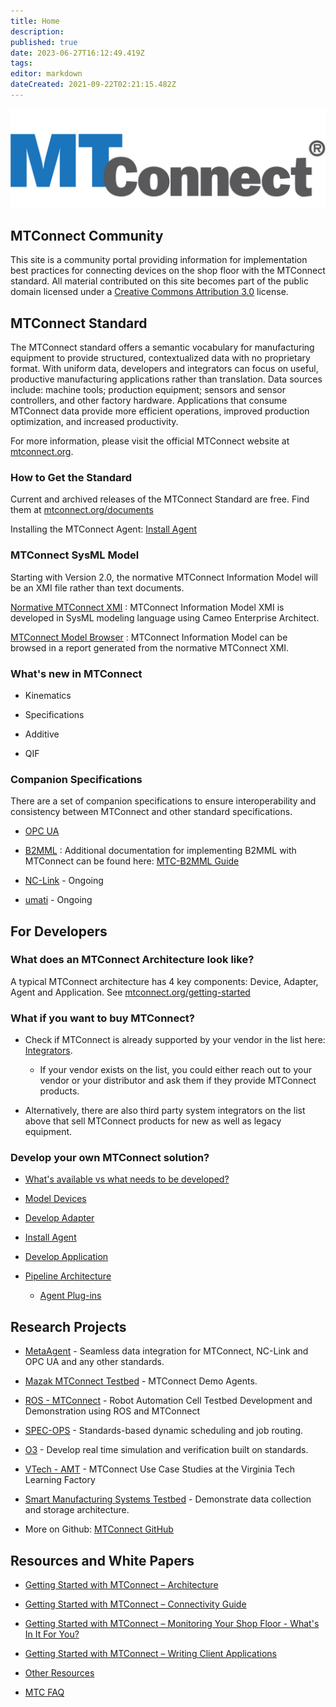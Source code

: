 ```yaml
---
title: Home
description: 
published: true
date: 2023-06-27T16:12:49.419Z
tags: 
editor: markdown
dateCreated: 2021-09-22T02:21:15.482Z
---
```


![MTConnect_MBDG_R.jpg](/images/MTConnect_MBDG_R.jpg)

## MTConnect Community

This site is a community portal providing information for implementation best practices for connecting devices on the shop floor with the MTConnect standard. All material contributed on this site becomes part of the public domain licensed under a [Creative Commons Attribution 3.0](http://creativecommons.org/licenses/by/3.0/) license.

## MTConnect Standard

The MTConnect standard offers a semantic vocabulary for manufacturing equipment to provide structured, contextualized data with no proprietary format. With uniform data, developers and integrators can focus on useful, productive manufacturing applications rather than translation. Data sources include: machine tools; production equipment; sensors and sensor controllers, and other factory hardware. Applications that consume MTConnect data provide more efficient operations, improved production optimization, and increased productivity.

For more information, please visit the official MTConnect website at [mtconnect.org](https://www.mtconnect.org/).

### How to Get the Standard

Current and archived releases of the MTConnect Standard are free. Find them at [mtconnect.org/documents](https://www.mtconnect.org/documents)

Installing the MTConnect Agent: [Install Agent](/C++_Agent "Install Agent")

### MTConnect SysML Model

Starting with Version 2.0, the normative MTConnect Information Model will be an XMI file rather than text documents.

[Normative MTConnect XMI](https://model.mtconnect.org/MTConnectSysMLModel.xml) : MTConnect Information Model XMI is developed in SysML modeling language using Cameo Enterprise Architect.

[MTConnect Model Browser](https://model.mtconnect.org/) : MTConnect Information Model can be browsed in a report generated from the normative MTConnect XMI.

### What's new in MTConnect

- Kinematics

- Specifications

- Additive

- QIF

### Companion Specifications

There are a set of companion specifications to ensure interoperability and consistency between MTConnect and other standard specifications.

- [OPC UA](https://www.mtconnect.org/opc-ua-companion-specification/)

- [B2MML](https://www.mtconnect.org/b2mml-companion-specification/) : Additional documentation for implementing B2MML with MTConnect can be found here: [MTC-B2MML Guide](/B2MML "wikilink")

- [NC-Link](https://www.mtconnect.org/nclink-companion-specification/) - Ongoing

- [umati](https://www.mtconnect.org/umati) - Ongoing

## For Developers

### What does an MTConnect Architecture look like?

A typical MTConnect architecture has 4 key components: Device, Adapter, Agent and Application. See [mtconnect.org/getting-started](https://www.mtconnect.org/getting-started)

### What if you want to buy MTConnect?

- Check if MTConnect is already supported by your vendor in the list here: [Integrators](https://www.mtconnect.org/step-4-integrators).

  - If your vendor exists on the list, you could either reach out to your vendor or your distributor and ask them if they provide MTConnect products.

- Alternatively, there are also third party system integrators on the list above that sell MTConnect products for new as well as legacy equipment.

### Develop your own MTConnect solution?

- [What's available vs what needs to be developed?](/MTConnect_Development "wikilink")

- [Model Devices](/MTConnect_Device_File "wikilink")

- [Develop Adapter](/MTConnect_Adapter "wikilink")

- [Install Agent](/C++_Agent "wikilink")

- [Develop Application](/Application "wikilink")

- [Pipeline Architecture](/Pipeline_Architecture "wikilink")

  - [Agent Plug-ins](/Agent-Plugins "wikilink")

## Research Projects

- [MetaAgent](/MetaAgent "wikilink") - Seamless data integration for MTConnect, NC-Link and OPC UA and any other standards.

- [Mazak MTConnect Testbed](http://mtconnect.mazakcorp.com/) - MTConnect Demo Agents.

- [ROS - MTConnect](/ROS_-_MTConnect "wikilink") - Robot Automation Cell Testbed Development and Demonstration using ROS and MTConnect

- [SPEC-OPS](/Spec_-_Ops "wikilink") - Standards-based dynamic scheduling and job routing.

- [O3](/O3 "wikilink") - Develop real time simulation and verification built on standards.

- [VTech - AMT](/VTech_-_AMT "wikilink") - MTConnect Use Case Studies at the Virginia Tech Learning Factory

- [Smart Manufacturing Systems Testbed](https://www.nist.gov/laboratories/tools-instruments/smart-manufacturing-systems-sms-test-bed) - Demonstrate data collection and storage architecture.

- More on Github: [MTConnect GitHub](https://github.com/mtconnect)

## Resources and White Papers

- [Getting Started with MTConnect – Architecture](/Getting_Started_with_MTConnect_–_Architecture "wikilink")  

- [Getting Started with MTConnect – Connectivity Guide](/Getting_Started_with_MTConnect_–_Connectivity_Guide "wikilink")

- [Getting Started with MTConnect – Monitoring Your Shop Floor - What's In It For You?](/Getting_Started_with_MTConnect_-_Monitoring_Your_Shop_Floor_-_What's_In_It_For_You "wikilink")

- [Getting Started with MTConnect – Writing Client Applications](/Getting_Started_with_MTConnect_–_Writing_Client_Applications "wikilink")

- [Other Resources](/Other_Resources "wikilink")

- [MTC FAQ](/MTC_FAQ "wikilink")


  